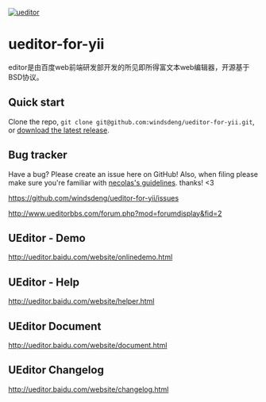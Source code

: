 [![ueditor](http://www.ueditorbbs.com/template/qing/image/logo.png)](http://ueditor.baidu.com/)

ueditor-for-yii
===============


editor是由百度web前端研发部开发的所见即所得富文本web编辑器，开源基于BSD协议。


Quick start
-----------

Clone the repo, `git clone git@github.com:windsdeng/ueditor-for-yii.git`, or [download the latest release](https://github.com/windsdeng/ueditor-for-yii/zipball/master).


Bug tracker
-----------

Have a bug? Please create an issue here on GitHub! Also, when filing please make sure you're familiar with [necolas's guidelines](https://github.com/necolas/issue-guidelines). thanks! <3

https://github.com/windsdeng/ueditor-for-yii/issues

http://www.ueditorbbs.com/forum.php?mod=forumdisplay&fid=2


UEditor - Demo
-----------

http://ueditor.baidu.com/website/onlinedemo.html

UEditor - Help
-----------

http://ueditor.baidu.com/website/helper.html


UEditor Document
-----------

http://ueditor.baidu.com/website/document.html

UEditor Changelog
-----------

http://ueditor.baidu.com/website/changelog.html

